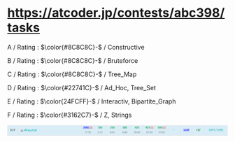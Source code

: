 # https://atcoder.jp/contests/abc398/tasks

A / Rating : $\color{#8C8C8C}-$ / Constructive

B / Rating : $\color{#8C8C8C}-$ / Bruteforce

C / Rating : $\color{#8C8C8C}-$ / Tree_Map

D / Rating : $\color{#22741C}-$ / Ad_Hoc, Tree_Set

E / Rating : $\color{24FCFF}-$ / Interactiv, Bipartite_Graph

F / Rating : $\color{#3162C7}-$ / Z, Strings

![My Image](https://github.com/kss418/Atcoder/blob/main/ABC/Images/Standings/398.png)
